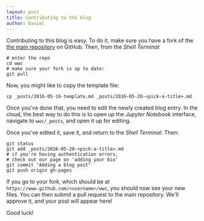 ```yaml
---
layout: post
title: Contributing to the blog
author: Daniel
---
```


Contributing to this blog is easy. To do it, make sure you have a fork of the [the main repository](https://www.github.com/wowico/wwc) on GitHub. Then, from the *Shell Terminal*:

```shell
# enter the repo
cd wwc
# make sure your fork is up to date:
git pull
```

Now, you might like to copy the template file:

```shell
cp _posts/2016-05-16-template.md _posts/2016-05-20-<pick-a-title>.md
```

Once you've done that, you need to edit the newly created blog entry. In the cloud, the best way to do this is to open up the *Jupyter Notebook* interface, navigate to `wwc/_posts`, and open it up for editing.

Once you've edited it, save it, and return to the *Shell Terminal*. Then:

```shell
git status
git add _posts/2016-05-20-<pick-a-title>.md
# if you're having authentication errors,
# check out our page on 'adding your bio'
git commit "Adding a blog post"
git push origin gh-pages
```

If you go to your fork, which should be at `https://www.github.com/<username>/wwc`, you should now see your new files. You can then submit a pull request to the main repository. We'll approve it, and your post will appear here!


Good luck!
